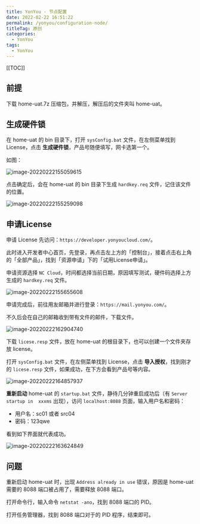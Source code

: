 ```yaml
---
title: YonYou - 节点配置
date: 2022-02-22 16:51:22
permalink: /yonyou/configuration-node/
titleTag: 原创
categories:
  - YonYou
tags: 
  - YonYou
---
```


[[TOC]]

## 前提

下载 home-uat.7z 压缩包，并解压，解压后的文件夹叫 home-uat。

## 生成硬件锁

在 home-uat 的 bin 目录下，打开 `sysConfig.bat` 文件，在左侧菜单找到 License，点击 **生成硬件锁**，产品号随便填写，网卡选第一个。

如图：

![image-20220222155059615](https://fastly.jsdelivr.net/gh/Kele-Bingtang/static/img/yonyou/20220222170609.png)

点击确定后，会在 home-uat 的 bin 目录下生成 `hardkey.req` 文件，记住该文件的位置。

![image-20220222155259098](https://fastly.jsdelivr.net/gh/Kele-Bingtang/static/img/yonyou/20220222170614.png)

## 申请License

申请 License 先访问：`https://developer.yonyoucloud.com/`。

此时进入开发者中心首页，先登录，再点击左上方的「控制台」，接着点击右上角的「全部产品」，找到「资源申请」下的「试用License申请」。

申请资源选择 `NC Cloud`，时间都选择当前日期，原因填写测试，硬件码选择上方生成的 `hardkey.req` 文件。

![image-20220222155655608](https://fastly.jsdelivr.net/gh/Kele-Bingtang/static/img/yonyou/20220222170622.png)

申请完成后，前往用友邮箱并进行登录：`https://mail.yonyou.com/`。

不久后会在自己的邮箱收到带有文件的邮件，下载文件。

![image-20220222162904740](https://fastly.jsdelivr.net/gh/Kele-Bingtang/static/img/yonyou/20220222170624.png)

下载 `licese.resp` 文件，放在 home-uat 的根目录下，也可以创建一个文件夹存放 license。

打开 `sysConfig.bat` 文件，在左侧菜单找到 License，点击 **导入授权**，找到刚才的 `licese.resp` 文件，如果成功，在下方会看到产品号等内容。

![image-20220222164857937](https://fastly.jsdelivr.net/gh/Kele-Bingtang/static/img/yonyou/20220222170626.png)

**重新启动** home-uat 的 `startup.bat` 文件，静待几分钟重启成功后（有 `Server startup in  xxxms` 出现），访问 `localhost:8088` 页面，输入用户名和密码：

- 用户名：sc01 或者 src04
- 密码：123qwe

看到如下界面就代表成功。

![image-20220222163624849](https://fastly.jsdelivr.net/gh/Kele-Bingtang/static/img/yonyou/20220222170628.png)

## 问题

重新启动 home-uat 时，出现 `Address already in use` 错误，原因是 home-uat 需要的 8088 端口被占用了，需要释放 8088 端口。

打开命令行，输入命令 `netstat -ano`，找到 8088 端口的 PID。

打开任务管理器，找到 8088 端口对于的 PID 程序，结束即可。

